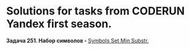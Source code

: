 # Solutions for tasks from CODERUN Yandex first season.
<div></div>
<div><b>Задача 251. Набор символов - </b> <a href="https://coderun.yandex.ru/seasons/first_2023/tracks/backend/problem/symbols-set-min-susbstr" target="_blank">Symbols Set Min Substr.</a></div>

